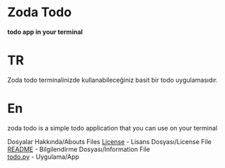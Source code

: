 # Zoda Todo
**todo app in your terminal**<br>

# TR
Zoda todo terminalinizde kullanabileceğiniz basit bir todo uygulamasıdır.<br>

# En
zoda todo is a simple todo application that you can use on your terminal<br>

Dosyalar Hakkında/Abouts Files
[License](LICENSE) - Lisans Dosyası/License File<br>
[README](README) - Bilgilendirme Dosyası/İnformation File<br>
[todo.py](todo.py) - Uygulama/App
